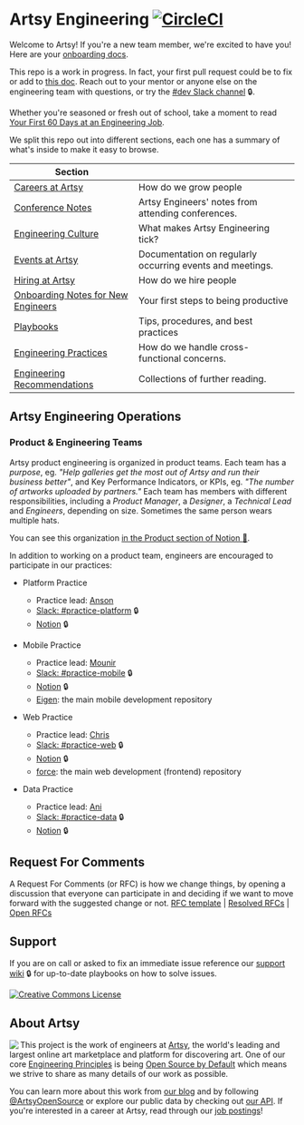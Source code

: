 # Artsy Engineering [![CircleCI](https://circleci.com/gh/artsy/README.svg?style=svg)](https://circleci.com/gh/artsy/README)

Welcome to Artsy! If you're a new team member, we're excited to have you! Here are your
[onboarding docs](/onboarding#readme).

This repo is a work in progress. In fact, your first pull request could be to fix or add to
[this doc](https://github.com/artsy/README/blob/master/README.md). Reach out to your mentor or anyone else on the
engineering team with questions, or try the [#dev Slack channel](https://artsy.slack.com/messages/dev) 🔒.

Whether you're seasoned or fresh out of school, take a moment to read
[Your First 60 Days at an Engineering Job](https://code.dblock.org/2015/04/23/your-first-60-days-at-an-engineering-job.html).

We split this repo out into different sections, each one has a summary of what's inside to make it easy to browse.

<!-- prettier-ignore-start -->
<!-- start_toc -->
| Section |  |
|--|--|
| [Careers at Artsy](/careers#readme) | How do we grow people |
| [Conference Notes](/conference-notes#readme) | Artsy Engineers' notes from attending conferences. |
| [Engineering Culture](/culture#readme) | What makes Artsy Engineering tick? |
| [Events at Artsy](/events#readme) | Documentation on regularly occurring events and meetings. |
| [Hiring at Artsy](/hiring#readme) | How do we hire people |
| [Onboarding Notes for New Engineers](/onboarding#readme) | Your first steps to being productive |
| [Playbooks](/playbooks#readme) | Tips, procedures, and best practices |
| [Engineering Practices](/practices#readme) | How do we handle cross-functional concerns. |
| [Engineering Recommendations](/resources#readme) | Collections of further reading. |
<!-- end_toc -->
<!-- prettier-ignore-end -->

## Artsy Engineering Operations

### Product & Engineering Teams

Artsy product engineering is organized in product teams. Each team has a _purpose_, eg. _"Help galleries get the
most out of Artsy and run their business better"_, and Key Performance Indicators, or KPIs, eg. _"The number of
artworks uploaded by partners."_ Each team has members with different responsibilities, including a _Product
Manager_, a _Designer_, a _Technical Lead_ and _Engineers_, depending on size. Sometimes the same person wears
multiple hats.

You can see this organization
[in the Product section of Notion 🔑](https://www.notion.so/artsy/Product-470238180cf94c87906ef1d3ee259e05).

In addition to working on a product team, engineers are encouraged to participate in our practices:

* Platform Practice
  * Practice lead: [Anson](https://github.com/ansor4)
  * [Slack: #practice-platform](https://artsy.slack.com/messages/practice-platform) 🔒
  * [Notion](https://www.notion.so/artsy/Platform-Practice-1b558d0627444c9c9bf7ed7583767ca2) 🔒

* Mobile Practice
  * Practice lead: [Mounir](https://github.com/MounirDhahri)
  * [Slack: #practice-mobile](https://artsy.slack.com/messages/practice-mobile) 🔒
  * [Notion](https://www.notion.so/artsy/Mobile-Practice-ecc07763bfd04a848c74107dde3ec6dc) 🔒
  * [Eigen](https://github.com/artsy/eigen): the main mobile development repository
  
* Web Practice
  * Practice lead: [Chris](https://github.com/damassi)
  * [Slack: #practice-web](https://artsy.slack.com/messages/practice-web) 🔒
  * [Notion](https://www.notion.so/artsy/Web-Practice-bfe55e2c614a4c0eae493b7830622843) 🔒
  * [force](https://github.com/artsy/force): the main web development (frontend) repository

* Data Practice
  * Practice lead: [Ani](https://github.com/anipetrov)
  * [Slack: #practice-data](https://artsy.slack.com/messages/practice-data) 🔒
  * [Notion](https://www.notion.so/artsy/Data-Practice-e248b46638604067a89ba77ca70b39b1) 🔒

## Request For Comments
A Request For Comments (or RFC) is how we change things, by opening a discussion that everyone can participate in and deciding if we want to move forward with the suggested change or not. 
[RFC template](https://github.com/artsy/README/issues/new/choose) | [Resolved RFCs](https://github.com/search?q=org:Artsy+label:RFC) | [Open RFCs](https://github.com/search?q=org:Artsy+label:RFC+state:open) 

## Support

If you are on call or asked to fix an immediate issue reference our
[support wiki](https://github.com/artsy/potential/wiki) 🔒 for up-to-date playbooks on how to solve issues.

<a rel="license" href="https://creativecommons.org/licenses/by/4.0/"><img alt="Creative Commons License" style="border-width:0" src="https://i.creativecommons.org/l/by/4.0/88x31.png" /></a>

## About Artsy

<a href="https://www.artsy.net/">
  <img align="left" src="https://avatars2.githubusercontent.com/u/546231?s=200&v=4"/>
</a>

This project is the work of engineers at [Artsy][footer_website], the world's leading and largest online art
marketplace and platform for discovering art. One of our core [Engineering Principles][footer_principles] is being
[Open Source by Default][footer_open] which means we strive to share as many details of our work as possible.

You can learn more about this work from [our blog][footer_blog] and by following [@ArtsyOpenSource][footer_twitter]
or explore our public data by checking out [our API][footer_api]. If you're interested in a career at Artsy, read
through our [job postings][footer_jobs]!

[footer_website]: https://www.artsy.net/
[footer_principles]: https://github.com/artsy/README/blob/master/culture/engineering-principles.md
[footer_open]: https://github.com/artsy/README/blob/master/culture/engineering-principles.md#open-source-by-default
[footer_blog]: https://artsy.github.io/
[footer_twitter]: https://twitter.com/ArtsyOpenSource
[footer_api]: https://developers.artsy.net/
[footer_jobs]: https://www.artsy.net/jobs
